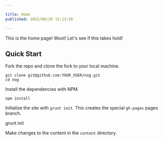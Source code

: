```yaml
---

title: Home
published: 2015/06/20 15:13:56

---
```


This is the home page! Woot! Let's see if this takes hold!

## Quick Start

Fork the repo and clone the fork to your local machine.

    git clone git@github.com:YOUR_USER/nog.git
    cd nog

Install the dependencies with NPM.   
    
    npm install
    
Initialize the site with `grunt init`. This creates the special `gh-pages` 
   pages branch.
   
   grunt init
    
Make changes to the content in the `content` directory.
